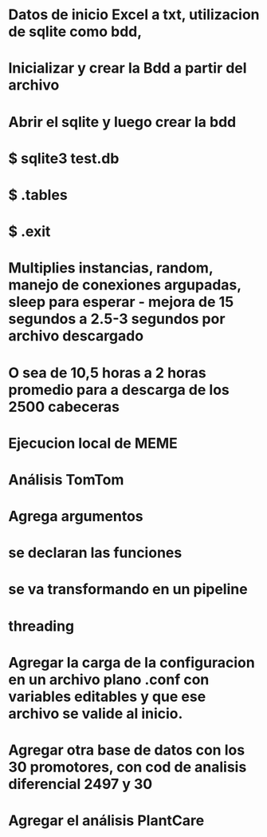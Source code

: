 # Datos de inicio Excel a txt, utilizacion de sqlite como bdd,
# Inicializar y crear la Bdd a partir del archivo
# Abrir el sqlite y luego crear la bdd
# $ sqlite3 test.db
# $ .tables
# $ .exit

# Multiplies instancias, random, manejo de conexiones argupadas, sleep para esperar - mejora de 15 segundos a 2.5-3 segundos por archivo descargado
# O sea de 10,5 horas a 2 horas promedio para a descarga de los 2500 cabeceras
# Ejecucion local de MEME
# Análisis TomTom
# Agrega argumentos
# se declaran las funciones
# se va transformando en un pipeline
# threading
# Agregar la carga de la configuracion en un archivo plano .conf con variables editables y que ese archivo se valide al inicio.
# Agregar otra base de datos con los 30 promotores, con cod de analisis diferencial 2497 y 30
# Agregar el análisis PlantCare